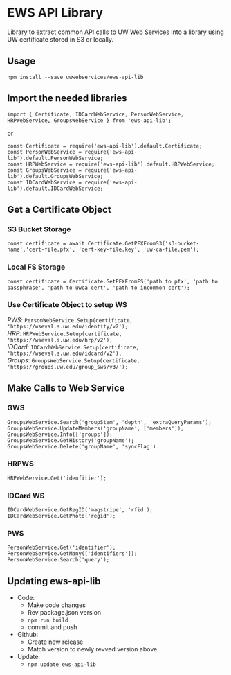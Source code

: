 # EWS API Library

Library to extract common API calls to UW Web Services into a library using UW certificate stored in S3 or locally.

## Usage

`npm install --save uwwebservices/ews-api-lib`

## Import the needed libraries

`import { Certificate, IDCardWebService, PersonWebService, HRPWebService, GroupsWebService } from 'ews-api-lib';`

or

`const Certificate = require('ews-api-lib').default.Certificate;`  
`const PersonWebService = require('ews-api-lib').default.PersonWebService;`  
`const HRPWebService = require('ews-api-lib').default.HRPWebService;`  
`const GroupsWebService = require('ews-api-lib').default.GroupsWebService;`  
`const IDCardWebService = require('ews-api-lib').default.IDCardWebService;`

## Get a Certificate Object

### S3 Bucket Storage
`const certificate = await Certificate.GetPFXFromS3('s3-bucket-name','cert-file.pfx', 'cert-key-file.key', 'uw-ca-file.pem');`

### Local FS Storage
 `const certificate = Certificate.GetPFXFromFS('path to pfx', 'path to passphrase', 'path to uwca cert', 'path to incommon cert');`

### Use Certificate Object to setup WS

*PWS*: `PersonWebService.Setup(certificate, 'https://wseval.s.uw.edu/identity/v2');`  
*HRP*: `HRPWebService.Setup(certificate, 'https://wseval.s.uw.edu/hrp/v2');`  
*IDCard*: `IDCardWebService.Setup(certificate, 'https://wseval.s.uw.edu/idcard/v2');`  
*Groups*: `GroupsWebService.Setup(certificate, 'https://groups.uw.edu/group_sws/v3/');`

## Make Calls to Web Service

### GWS

`GroupsWebService.Search('groupStem', 'depth', 'extraQueryParams');`  
`GroupsWebService.UpdateMembers('groupName', ['members']);`  
`GroupsWebService.Info(['groups']);`  
`GroupsWebService.GetHistory('groupName');`  
`GroupsWebService.Delete('groupName', 'syncFlag')`

### HRPWS

`HRPWebService.Get('idenfitier');`

### IDCard WS

`IDCardWebService.GetRegID('magstripe', 'rfid');`  
`IDCardWebService.GetPhoto('regid');`

### PWS

`PersonWebService.Get('identifier');`  
`PersonWebService.GetMany(['identifiers']);`
`PersonWebService.Search('query');`

## Updating ews-api-lib

- Code:
  - Make code changes
  - Rev package.json version
  - `npm run build`
  - commit and push
- Github:
  - Create new release
  - Match version to newly revved version above
- Update:
  - `npm update ews-api-lib`
